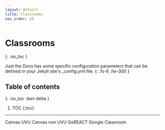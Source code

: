 ```yaml
---
layout: default
title: Classrooms
nav_order: 20
---
```


# Classrooms
{: .no_toc }


Just the Docs has some specific configuration parameters that can be defined in your Jekyll site's _config.yml file.
{: .fs-6 .fw-300 }

## Table of contents
{: .no_toc .text-delta }

1. TOC
{:toc}

---
Canvas UVU
Canvas non UVU
GoREACT
Google Classroom

